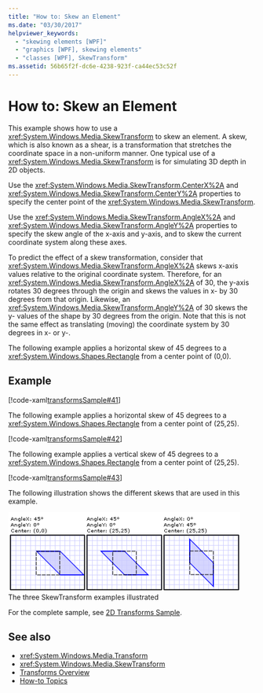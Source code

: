 ```yaml
---
title: "How to: Skew an Element"
ms.date: "03/30/2017"
helpviewer_keywords: 
  - "skewing elements [WPF]"
  - "graphics [WPF], skewing elements"
  - "classes [WPF], SkewTransform"
ms.assetid: 56b65f2f-dc6e-4238-923f-ca44ec53c52f
---
```

# How to: Skew an Element
This example shows how to use a <xref:System.Windows.Media.SkewTransform> to skew an element. A skew, which is also known as a shear, is a transformation that stretches the coordinate space in a non-uniform manner. One typical use of a <xref:System.Windows.Media.SkewTransform> is for simulating 3D depth in 2D objects.  
  
 Use the <xref:System.Windows.Media.SkewTransform.CenterX%2A> and <xref:System.Windows.Media.SkewTransform.CenterY%2A> properties to specify the center point of the <xref:System.Windows.Media.SkewTransform>.  
  
 Use the <xref:System.Windows.Media.SkewTransform.AngleX%2A> and <xref:System.Windows.Media.SkewTransform.AngleY%2A> properties to specify the skew angle of the x-axis and y-axis, and to skew the current coordinate system along these axes.  
  
 To predict the effect of a skew transformation, consider that <xref:System.Windows.Media.SkewTransform.AngleX%2A> skews x-axis values relative to the original coordinate system. Therefore, for an <xref:System.Windows.Media.SkewTransform.AngleX%2A> of 30, the y-axis rotates 30 degrees through the origin and skews the values in x- by 30 degrees from that origin. Likewise, an <xref:System.Windows.Media.SkewTransform.AngleY%2A> of 30 skews the y- values of the shape by 30 degrees from the origin. Note that this is not the same effect as translating (moving) the coordinate system by 30 degrees in x- or y-.  
  
 The following example applies a horizontal skew of 45 degrees to a <xref:System.Windows.Shapes.Rectangle> from a center point of (0,0).  
  
## Example  
 [!code-xaml[transformsSample#41](~/samples/snippets/csharp/VS_Snippets_Wpf/transformsSample/CS/SkewTransformExample.xaml#41)]  
  
 The following example applies a horizontal skew of 45 degrees to a <xref:System.Windows.Shapes.Rectangle> from a center point of (25,25).  
  
 [!code-xaml[transformsSample#42](~/samples/snippets/csharp/VS_Snippets_Wpf/transformsSample/CS/SkewTransformExample.xaml#42)]  
  
 The following example applies a vertical skew of 45 degrees to a <xref:System.Windows.Shapes.Rectangle> from a center point of (25,25).  
  
 [!code-xaml[transformsSample#43](~/samples/snippets/csharp/VS_Snippets_Wpf/transformsSample/CS/SkewTransformExample.xaml#43)]  
  
 The following illustration shows the different skews that are used in this example.  
  
 ![SkewTransform examples](./media/img-wcpsdk-graphicsmm-skewtransformexample.gif "img_wcpsdk_graphicsmm_skewtransformexample")  
The three SkewTransform examples illustrated  
  
 For the complete sample, see [2D Transforms Sample](https://github.com/Microsoft/WPF-Samples/tree/master/Graphics/2DTransforms).  
  
## See also

- <xref:System.Windows.Media.Transform>
- <xref:System.Windows.Media.SkewTransform>
- [Transforms Overview](transforms-overview.md)
- [How-to Topics](transformations-how-to-topics.md)
